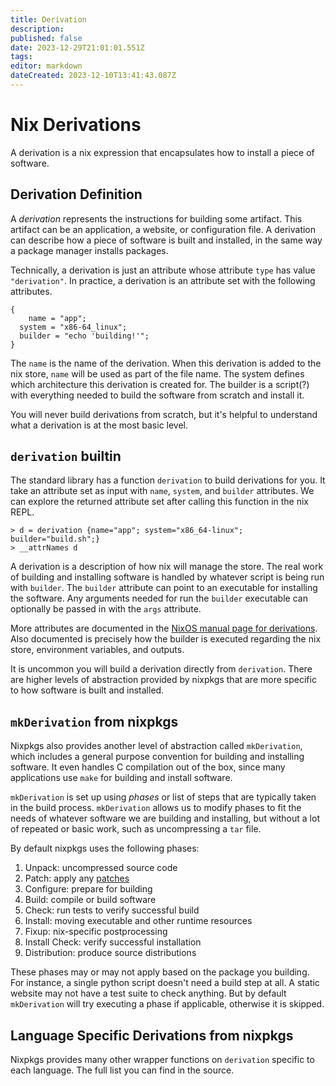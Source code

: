 ```yaml
---
title: Derivation
description: 
published: false
date: 2023-12-29T21:01:01.551Z
tags: 
editor: markdown
dateCreated: 2023-12-10T13:41:43.087Z
---
```


# Nix Derivations
A derivation is a nix expression that encapsulates how to install a piece of software.

## Derivation Definition
A *derivation* represents the instructions for building some artifact.  This artifact can be an application, a website, or configuration file.  A derivation can describe how a piece of software is built and installed, in the same way a package manager installs packages.  

Technically, a derivation is just an attribute whose attribute `type` has value `"derivation"`.  In practice, a derivation is an attribute set with the following attributes.
```
{
	name = "app";
  system = "x86-64_linux";
  builder = "echo 'building!'";
}
```
The `name` is the name of the derivation.  When this derivation is added to the nix store, `name` will be used as part of the file name.  The system defines which architecture this derivation is created for.  The builder is a script(?) with everything needed to build the software from scratch and install it. 

You will never build derivations from scratch, but it's helpful to understand what a derivation is at the most basic level.

## `derivation` builtin
The standard library has a function `derivation` to build derivations for you.  It take an attribute set as input with `name`, `system`, and `builder` attributes.  We can explore the returned attribute set after calling this function in the nix REPL.
```
> d = derivation {name="app"; system="x86_64-linux"; builder="build.sh";}
> __attrNames d
```

A derivation is a description of how nix will manage the store.  The real work of building and installing software is handled by whatever script is being run with `builder`.  The `builder` attribute can point to an executable for installing the software.  Any arguments needed for run the `builder` executable can optionally be passed in with the `args` attribute.

More attributes are documented in the [NixOS manual page for derivations](https://nixos.org/manual/nix/stable/language/derivations.html).  Also documented is precisely how the builder is executed regarding the nix store, environment variables, and outputs.

It is uncommon you will build a derivation directly from `derivation`.  There are higher levels of abstraction provided by nixpkgs that are more specific to how software is built and installed.

## `mkDerivation` from nixpkgs
Nixpkgs also provides another level of abstraction called `mkDerivation`, which includes a general purpose convention for building and installing software.  It even handles C compilation out of the box, since many applications use `make` for building and install software.

`mkDerivation` is set up using *phases* or list of steps that are typically taken in the build process.  `mkDerivation` allows us to modify phases to fit the needs of whatever software we are building and installing, but without a lot of repeated or basic work, such as uncompressing a `tar` file.

By default nixpkgs uses the following phases:
1. Unpack: uncompressed source code
2. Patch: apply any [patches](/nix/patching)
3. Configure: prepare for building
4. Build: compile or build software
5. Check: run tests to verify successful build
6. Install: moving executable and other runtime resources
7. Fixup: nix-specific postprocessing
8. Install Check: verify successful installation
9. Distribution: produce source distributions

These phases may or may not apply based on the package you building.  For instance, a single python script doesn't need a build step at all.  A static website may not have a test suite to check anything.  But by default `mkDerivation` will try executing a phase if applicable, otherwise it is skipped.

## Language Specific Derivations from nixpkgs
Nixpkgs provides many other wrapper functions on `derivation` specific to each language.  The full list you can find in the source.